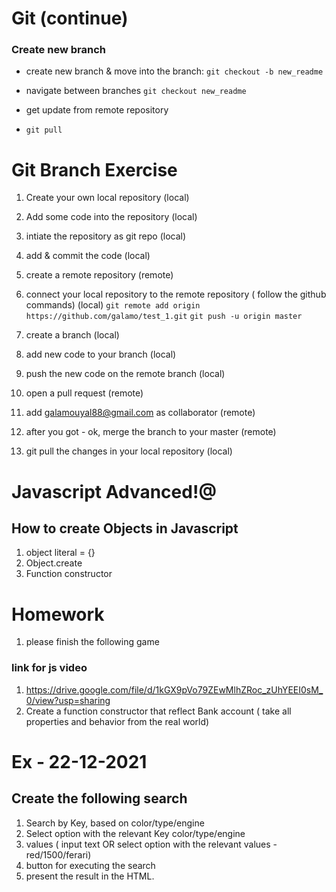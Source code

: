 # Git (continue)

### Create new branch

- create new branch & move into the branch:
  `git checkout -b new_readme`

- navigate between branches
  `git checkout new_readme`

- get update from remote repository
- `git pull`

# Git Branch Exercise

1. Create your own local repository (local)
2. Add some code into the repository (local)
3. intiate the repository as git repo (local)
4. add & commit the code (local)
5. create a remote repository (remote)
6. connect your local repository to the remote repository ( follow the github commands) (local)
   `git remote add origin https://github.com/galamo/test_1.git`
   `git push -u origin master`

7. create a branch (local)
8. add new code to your branch (local)
9. push the new code on the remote branch (local)
10. open a pull request (remote)
11. add galamouyal88@gmail.com as collaborator (remote)
12. after you got - ok, merge the branch to your master (remote)
13. git pull the changes in your local repository (local)

# Javascript Advanced!@

## How to create Objects in Javascript

1. object literal = {}
2. Object.create
3. Function constructor

# Homework

1. please finish the following game

### link for js video

1. https://drive.google.com/file/d/1kGX9pVo79ZEwMlhZRoc_zUhYEEI0sM_0/view?usp=sharing 
2. Create a function constructor that reflect Bank account ( take all properties and behavior from the real world)



# Ex - 22-12-2021
## Create the following search
1. Search by Key, based on color/type/engine
2. Select option with the relevant Key color/type/engine
3. values ( input text OR select option with the relevant values - red/1500/ferari)
4. button for executing the search
5. present the result in the HTML.


